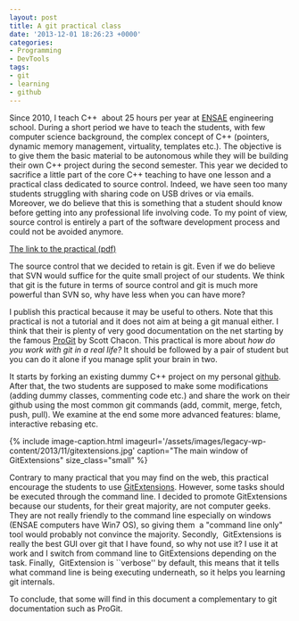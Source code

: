 ```yaml
---
layout: post
title: A git practical class
date: '2013-12-01 18:26:23 +0000'
categories:
- Programming
- DevTools
tags:
- git
- learning
- github
---
```


Since 2010, I teach C++&nbsp; about 25 hours per year at <a href="http://www.ensae.fr/">ENSAE</a>&nbsp;engineering school. During a short period we have to teach the students, with few computer science background, the complex concept of C++ (pointers, dynamic memory management, virtuality, templates etc.). The objective is to give them the basic material to be autonomous while they will be building their own C++ project during the second semester. This year we decided to sacrifice a little part of the core C++ teaching to have one lesson and a practical class dedicated to source control. Indeed, we have seen too many students struggling with sharing code on USB drives or via emails. Moreover, we do believe that this is something that a student should know before getting into&nbsp;any&nbsp;professional life involving code. To my point of view, source control is entirely a part of the software development process and could not be avoided anymore.

<a href="https://github.com/bpatra/tpgit/blob/master/TPGit.pdf?raw=true">The link to the practical (pdf)</a>

The source control that we decided to retain is git. Even if we do believe that SVN would suffice for the quite small project of our students. We think that git is the future in terms of source control and git is much more powerful than SVN so, why have less when you can have more?

I publish this practical because it may be useful to others. Note that this practical is not a tutorial and it does not aim at being a git manual either. I think that their is plenty of very good documentation on the net starting by the famous <a href="http://git-scm.com/book">ProGit</a> by Scott Chacon. This practical is more about <em>how do you work with git in a real life?</em>&nbsp;It should be followed by a pair of student but you can do it alone if you manage split your brain in two.

It starts by forking an existing dummy C++ project on my personal <a href="https://github.com/bpatra">github</a>. After that, the two students are supposed to make some modifications (adding dummy classes, commenting code etc.) and share the work on their github using the most common git commands (add, commit, merge, fetch, push, pull). We examine at the end some more advanced features: blame, interactive rebasing etc.

{% include image-caption.html imageurl='/assets/images/legacy-wp-content/2013/11/gitextensions.jpg' caption="The main window of GitExtensions" size_class="small" %}

Contrary to many practical that you may find on the web, this practical encourage the students to use&nbsp;<a href="https://code.google.com/p/gitextensions/">GitExtensions</a>.&nbsp;However, some tasks should be executed through the command line. I decided to promote GitExtensions because our students, for their great majority, are not computer geeks. They are not really friendly to the command line especially on windows (ENSAE computers have Win7 OS), so giving them&nbsp; a "command line only" tool would probably not convince the majority. Secondly, &nbsp;GitExtensions is really the best GUI over git that I have found, so why not use it? I use it at work and I switch from command line to GitExtensions depending on the task. Finally,&nbsp;&nbsp;GitExtension is ``verbose'' by default, this means that it tells what command line is being executing underneath, so it helps you learning git internals.

To conclude, that some will find in&nbsp;this document a complementary to git documentation such as ProGit.